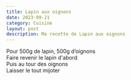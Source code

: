 ```yaml
---
title: Lapin aux oignons
date: 2023-09-21
category: Cuisine
layout: post
description: Ma recette de Lapin aux oignons
---
```


Pour 500g de lapin, 500g d’oignons  
Faire revenir le lapin d'abord  
Puis au tour des oignons  
Laisser le tout mijoter  

